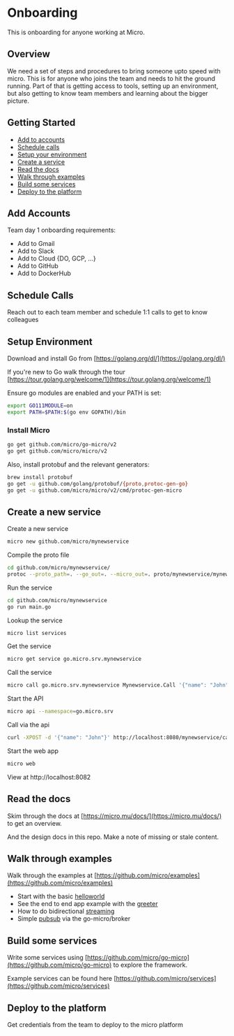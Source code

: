 # Onboarding

This is onboarding for anyone working at Micro.

## Overview

We need a set of steps and procedures to bring someone upto speed with micro. This is for anyone who joins the team and needs to hit the ground running. Part of that is getting access to tools, setting up an environment, but also getting to know team members and learning about the bigger picture.

## Getting Started

- [Add to accounts](#add-accounts)
- [Schedule calls](#schedule-calls)
- [Setup your environment](#setup-environment)
- [Create a service](#create-a-new-service)
- [Read the docs](#read-the-docs)
- [Walk through examples](#walk-through-examples)
- [Build some services](#build-some-services)
- [Deploy to the platform](#deploy-to-the-platform)

## Add Accounts

Team day 1 onboarding requirements:

- Add to Gmail
- Add to Slack
- Add to Cloud {DO, GCP, ...}
- Add to GitHub
- Add to DockerHub

## Schedule Calls

Reach out to each team member and schedule 1:1 calls to get to know colleagues

## Setup Environment

Download and install Go from [https://golang.org/dl/](https://golang.org/dl/)

If you're new to Go walk through the tour [https://tour.golang.org/welcome/1](https://tour.golang.org/welcome/1)

Ensure go modules are enabled and your PATH is set:

```bash
export GO111MODULE=on
export PATH=$PATH:$(go env GOPATH)/bin
```

### Install Micro

```bash
go get github.com/micro/go-micro/v2
go get github.com/micro/micro/v2
```

Also, install protobuf and the relevant generators:

```bash
brew install protobuf
go get -u github.com/golang/protobuf/{proto,protoc-gen-go}
go get -u github.com/micro/micro/v2/cmd/protoc-gen-micro
```

## Create a new service

Create a new service

```bash
micro new github.com/micro/mynewservice
```

Compile the proto file

```bash
cd github.com/micro/mynewservice/
protoc --proto_path=. --go_out=. --micro_out=. proto/mynewservice/mynewservice.proto
```

Run the service

```bash
cd github.com/micro/mynewservice
go run main.go
```

Lookup the service

```bash
micro list services
```

Get the service

```bash
micro get service go.micro.srv.mynewservice
```

Call the service

```bash
micro call go.micro.srv.mynewservice Mynewservice.Call '{"name": "John"}'
```

Start the API

```bash
micro api --namespace=go.micro.srv
```

Call via the api

```bash
curl -XPOST -d '{"name": "John"}' http://localhost:8080/mynewservice/call
```

Start the web app

```bash
micro web
```

View at http://localhost:8082

## Read the docs

Skim through the docs at [https://micro.mu/docs/](https://micro.mu/docs/) to get an overview.

And the design docs in this repo. Make a note of missing or stale content.

## Walk through examples

Walk through the examples at [https://github.com/micro/examples](https://github.com/micro/examples)

- Start with the basic [helloworld](https://github.com/micro/examples/blob/master/helloworld/main.go)
- See the end to end app example with the [greeter](https://github.com/micro/examples/tree/master/greeter)
- How to do bidirectional [streaming](https://github.com/micro/examples/tree/master/stream)
- Simple [pubsub](https://github.com/micro/examples/tree/master/pubsub) via the go-micro/broker

## Build some services

Write some services using [https://github.com/micro/go-micro](https://github.com/micro/go-micro) to explore the framework.

Example services can be found here [https://github.com/micro/services](https://github.com/micro/services)
 
## Deploy to the platform

Get credentials from the team to deploy to the micro platform

